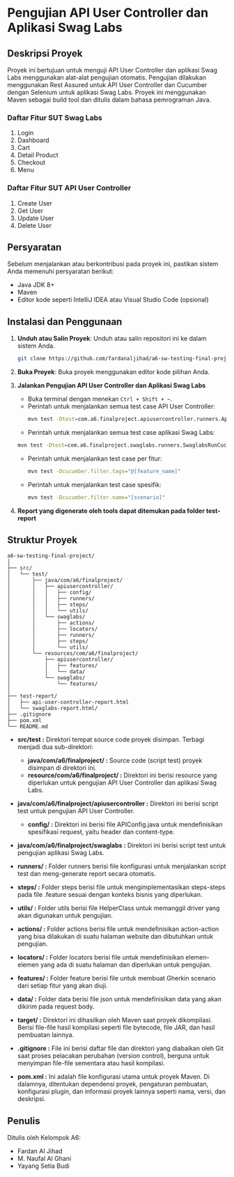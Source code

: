 # Pengujian API User Controller dan Aplikasi Swag Labs

## Deskripsi Proyek

Proyek ini bertujuan untuk menguji API User Controller dan aplikasi Swag Labs menggunakan alat-alat pengujian otomatis. Pengujian dilakukan menggunakan Rest Assured untuk API User Controller dan Cucumber dengan Selenium untuk aplikasi Swag Labs. Proyek ini menggunakan Maven sebagai build tool dan ditulis dalam bahasa pemrograman Java.

### Daftar Fitur SUT Swag Labs

1. Login
2. Dashboard
3. Cart
4. Detail Product
5. Checkout
6. Menu

### Daftar Fitur SUT API User Controller

1. Create User
2. Get User
3. Update User
4. Delete User

## Persyaratan

Sebelum menjalankan atau berkontribusi pada proyek ini, pastikan sistem Anda memenuhi persyaratan berikut:

- Java JDK 8+
- Maven
- Editor kode seperti IntelliJ IDEA atau Visual Studio Code (opsional)

## Instalasi dan Penggunaan

1. **Unduh atau Salin Proyek**: Unduh atau salin repositori ini ke dalam sistem Anda.

   ```bash
   git clone https://github.com/fardanaljihad/a6-sw-testing-final-project.git
   ```

2. **Buka Proyek**: Buka proyek menggunakan editor kode pilihan Anda.

3. **Jalankan Pengujian API User Controller dan Aplikasi Swag Labs**

   - Buka terminal dengan menekan `Ctrl + Shift + ~`.
   - Perintah untuk menjalankan semua test case API User Controller:
     ```bash
     mvn test -Dtest=com.a6.finalproject.apiusercontroller.runners.ApiUserControllerRunCucumberTest
     ```
   - Perintah untuk menjalankan semua test case aplikasi Swag Labs:

   ```bash
   mvn test -Dtest=com.a6.finalproject.swaglabs.runners.SwaglabsRunCucumberTest
   ```

   - Perintah untuk menjalankan test case per fitur:
     ```bash
     mvn test -Dcucumber.filter.tags="@[feature_name]"
     ```
   - Perintah untuk menjalankan test case spesifik:
     ```bash
     mvn test -Dcucumber.filter.name="[scenario]"
     ```

4. **Report yang digenerate oleh tools dapat ditemukan pada folder test-report**

## Struktur Proyek

```
a6-sw-testing-final-project/
│
├── src/
│   └── test/
│       ├── java/com/a6/finalproject/
│       │   ├── apiusercontroller/
│       │   │   ├── config/
│       │   │   ├── runners/
│       │   │   ├── steps/
│       │   │   └── utils/
│       │   └── swaglabs/
│       │       ├── actions/
│       │       ├── locators/
│       │       ├── runners/
│       │       ├── steps/
│       │       └── utils/
│       └── resources/com/a6/finalproject/
│           ├── apiusercontroller/
│           │   ├── features/
│           │   └── data/
│           └── swaglabs/
│               └── features/
│
├── test-report/
│   ├── api-user-controller-report.html
│   └── swaglabs-report.html/
├── .gitignore
├── pom.xml
└── README.md

```

- **src/test :** Direktori tempat source code proyek disimpan. Terbagi menjadi dua sub-direktori:

  - **java/com/a6/finalproject/ :** Source code (script test) proyek disimpan di direktori ini.
  - **resource/com/a6/finalproject/ :** Direktori ini berisi resource yang diperlukan untuk pengujian API User Controller dan aplikasi Swag Labs.

- **java/com/a6/finalproject/apiusercontroller :** Direktori ini berisi script test untuk pengujian API User Controller.

  - **config/ :** Direktori ini berisi file APIConfig.java untuk mendefinisikan spesifikasi request, yaitu header dan content-type.

- **java/com/a6/finalproject/swaglabs :** Direktori ini berisi script test untuk pengujian aplikasi Swag Labs.

- **runners/ :** Folder runners berisi file konfigurasi untuk menjalankan script test dan meng-generate report secara otomatis.

- **steps/ :** Folder steps berisi file untuk mengimplementasikan steps-steps pada file .feature sesuai dengan konteks bisnis yang diperlukan.

- **utils/ :** Folder utils berisi file HelperClass untuk memanggil driver yang akan digunakan untuk pengujian.

- **actions/ :** Folder actions berisi file untuk mendefinisikan action-action yang bisa dilakukan di suatu halaman website dan dibutuhkan untuk pengujian.

- **locators/ :** Folder locators berisi file untuk mendefinisikan elemen-elemen yang ada di suatu halaman dan diperlukan untuk pengujian.

- **features/ :** Folder feature berisi file untuk membuat Gherkin scenario dari setiap fitur yang akan diuji.

- **data/ :** Folder data berisi file json untuk mendefinisikan data yang akan dikirim pada request body.

- **target/ :** Direktori ini dihasilkan oleh Maven saat proyek dikompilasi. Berisi file-file hasil kompilasi seperti file bytecode, file JAR, dan hasil pembuatan lainnya.

- **.gitignore :** File ini berisi daftar file dan direktori yang diabaikan oleh Git saat proses pelacakan perubahan (version control), berguna untuk menyimpan file-file sementara atau hasil kompilasi.

- **pom.xml :** Ini adalah file konfigurasi utama untuk proyek Maven. Di dalamnya, ditentukan dependensi proyek, pengaturan pembuatan, konfigurasi plugin, dan informasi proyek lainnya seperti nama, versi, dan deskripsi.

## Penulis

Ditulis oleh Kelompok A6:

- Fardan Al Jihad
- M. Naufal Al Ghani
- Yayang Setia Budi
